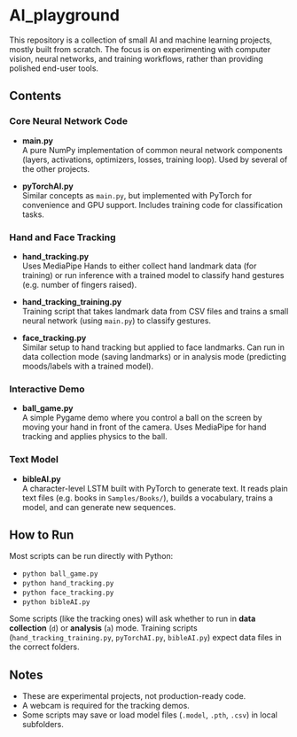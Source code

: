 # AI_playground

This repository is a collection of small AI and machine learning projects, mostly built from scratch. The focus is on experimenting with computer vision, neural networks, and training workflows, rather than providing polished end-user tools.

## Contents

### Core Neural Network Code
- **main.py**  
  A pure NumPy implementation of common neural network components (layers, activations, optimizers, losses, training loop). Used by several of the other projects.

- **pyTorchAI.py**  
  Similar concepts as `main.py`, but implemented with PyTorch for convenience and GPU support. Includes training code for classification tasks.

### Hand and Face Tracking
- **hand_tracking.py**  
  Uses MediaPipe Hands to either collect hand landmark data (for training) or run inference with a trained model to classify hand gestures (e.g. number of fingers raised).

- **hand_tracking_training.py**  
  Training script that takes landmark data from CSV files and trains a small neural network (using `main.py`) to classify gestures.

- **face_tracking.py**  
  Similar setup to hand tracking but applied to face landmarks. Can run in data collection mode (saving landmarks) or in analysis mode (predicting moods/labels with a trained model).

### Interactive Demo
- **ball_game.py**  
  A simple Pygame demo where you control a ball on the screen by moving your hand in front of the camera. Uses MediaPipe for hand tracking and applies physics to the ball.

### Text Model
- **bibleAI.py**  
  A character-level LSTM built with PyTorch to generate text. It reads plain text files (e.g. books in `Samples/Books/`), builds a vocabulary, trains a model, and can generate new sequences.

## How to Run
Most scripts can be run directly with Python:
- `python ball_game.py`
- `python hand_tracking.py`
- `python face_tracking.py`
- `python bibleAI.py`

Some scripts (like the tracking ones) will ask whether to run in **data collection** (`d`) or **analysis** (`a`) mode. Training scripts (`hand_tracking_training.py`, `pyTorchAI.py`, `bibleAI.py`) expect data files in the correct folders.

## Notes
- These are experimental projects, not production-ready code.  
- A webcam is required for the tracking demos.  
- Some scripts may save or load model files (`.model`, `.pth`, `.csv`) in local subfolders.  
